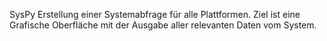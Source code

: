 SysPy
Erstellung einer Systemabfrage für alle Plattformen. 
Ziel ist eine Grafische Oberfläche mit der Ausgabe aller relevanten Daten vom System.
